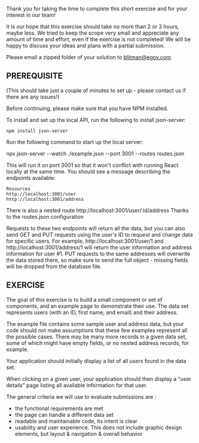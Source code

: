 Thank you for taking the time to complete this short exercise and for your interest in our team!

It is our hope that this exercise should take no more than 2 or 3 hours, maybe less. We tried to keep the scope very small and appreciate any amount of time and effort, even if the exercise is not completed! We will be happy to discuss your ideas and plans with a partial submission.

Please email a zipped folder of your solution to blitman@egov.com

## PREREQUISITE

(This should take just a couple of minutes to set up - please contact us if there are any issues!)

Before continuing, please make sure that you have NPM installed.

To install and set up the local API, run the following to install json-server:

    npm install json-server

Run the following command to start up the local server:

npx json-server --watch ./example.json --port 3001 --routes routes.json

This will run it on port 3001 so that it won't conflict with running React locally at the same time.
You should see a message describing the endpoints available:

    Resources
    http://localhost:3001/user
    http://localhost:3001/address

There is also a nested route
http://localhost:3001/user/:id/address
Thanks to the routes.json configuration

Requests to these two endpoints will return all the data, but you can also send GET and PUT requests using the user's ID to request and change data for specific users.
For example, http://localhost:3001/user/1 and http://localhost:3001/address/1 will return the user information and address information for user #1.
PUT requests to the same addresses will overwrite the data stored there, so make sure to send the full object - missing fields will be dropped from the database file.

## EXERCISE

The goal of this exercise is to build a small component or set of components, and an example page to demonstrate their use.
The data set represents users (with an ID, first name, and email) and their address.

The example file contains some sample user and address data, but your code should not make assumptions that these few examples represent all the possible cases.
There may be many more records in a given data set, some of which might have empty fields, or no nested address records, for example.

Your application should initially display a list of all users found in the data set.

When clicking on a given user, your application should then display a "user details" page listing all available information for that user.

The general criteria we will use to evaluate submissions are :

- the functional requirements are met
- the page can handle a different data set
- readable and maintainable code, its intent is clear
- usability and user experience. This does not include graphic design elements, but layout & navigation & overall behavior
